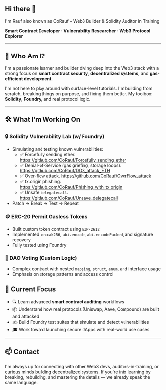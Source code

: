 ## Hi there 👋

I'm Rauf also known as CoRauf – Web3 Builder & Solidity Auditor in Training

**Smart Contract Developer · Vulnerability Researcher · Web3 Protocol Explorer**

---

## 🧠 Who Am I?

I'm a passionate learner and builder diving deep into the Web3 stack with a strong focus on **smart contract security**, **decentralized systems**, and **gas-efficient development**.

I'm not here to play around with surface-level tutorials. I'm building from scratch, breaking things on purpose, and fixing them better. My toolbox: **Solidity**, **Foundry**, and real protocol logic.

---

## 🛠️ What I’m Working On

### 🔒 Solidity Vulnerability Lab (w/ Foundry)
- Simulating and testing known vulnerabilities:
  - ✅ Forcefully sending ether.   https://github.com/CoRauf/Forcefully_sending_ether
  - ✅ Denial-of-Service (gas griefing, storage loops). https://github.com/CoRauf/DOS_attack_ETH
  - ✅ Over-flow attack.  https://github.com/CoRauf/OverFlow_attack
  - ✅ tx.origin phishing. https://github.com/CoRauf/Phishing_with_tx.origin
  - ✅ Unsafe `delegatecall`. https://github.com/CoRauf/Unsave_delegatecall
- Patch → Break → Test → Repeat

### 🪙 ERC-20 Permit Gasless Tokens
- Built custom token contract using `EIP-2612`
- Implemented `keccak256`, `abi.encode`, `abi.encodePacked`, and signature recovery
- Fully tested using Foundry

### 🧠 DAO Voting (Custom Logic)
- Complex contract with nested `mapping`, `struct`, `enum`, and interface usage
- Emphasis on storage patterns and access control

##

## 🎯 Current Focus

- 🔍 Learn advanced **smart contract auditing** workflows
- 📦 Understand how real protocols (Uniswap, Aave, Compound) are built and attacked
- ✍️ Build Foundry test suites that simulate and detect vulnerabilities
- 🎓 Work toward launching secure dApps with real-world use cases

---

## 📫 Contact

I'm always up for connecting with other Web3 devs, auditors-in-training, or curious minds building decentralized systems. If you're into learning by breaking, rebuilding, and mastering the details — we already speak the same language.

